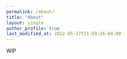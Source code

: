 ```yaml
---
permalink: /about/
title: "About"
layout: single
author_profile: true
last_modified_at: 2022-05-27T11:59:26-04:00
---
```


WIP
